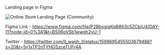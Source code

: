 

Landing page in Figma

![Online Store Landing Page (Community)](https://user-images.githubusercontent.com/85480387/205601219-1fa9fa61-e393-4f8b-a53d-62d79b89d456.jpg)

Figma Link - https://www.figma.com/file/P2BbsgjgKqR863c5ZCbiU4/DAY-11?node-id=0%3A1&t=BS06oVSb1wwgh2yU-1

Twitter - https://twitter.com/ll_wagh_ll/status/1599695455503679488?s=20&t=5y1xTP2nTYHGSzceTUFr4A
